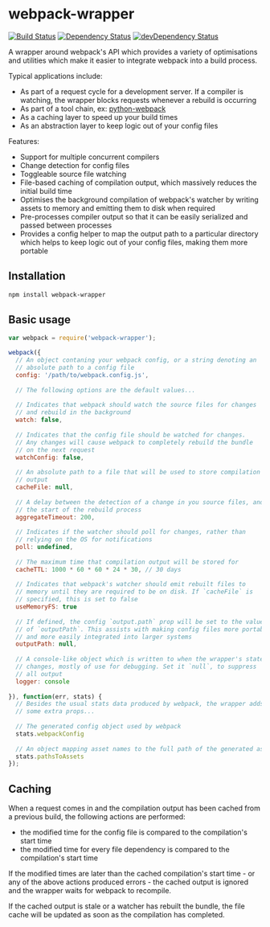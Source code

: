webpack-wrapper
===============

[![Build Status](https://travis-ci.org/markfinger/webpack-wrapper.svg?branch=master)](https://travis-ci.org/markfinger/webpack-wrapper)
[![Dependency Status](https://david-dm.org/markfinger/webpack-wrapper.svg)](https://david-dm.org/markfinger/webpack-wrapper)
[![devDependency Status](https://david-dm.org/markfinger/webpack-wrapper/dev-status.svg)](https://david-dm.org/markfinger/webpack-wrapper#info=devDependencies)

A wrapper around webpack's API which provides a variety of optimisations and utilities which 
make it easier to integrate webpack into a build process.

Typical applications include:
- As part of a request cycle for a development server. If a compiler is watching, the wrapper 
  blocks requests whenever a rebuild is occurring
- As part of a tool chain, ex: [python-webpack](https://github.com/markfinger/python-webpack)
- As a caching layer to speed up your build times
- As an abstraction layer to keep logic out of your config files

Features:
- Support for multiple concurrent compilers
- Change detection for config files
- Toggleable source file watching
- File-based caching of compilation output, which massively reduces the initial build time
- Optimises the background compilation of webpack's watcher by writing assets to memory and 
  emitting them to disk when required
- Pre-processes compiler output so that it can be easily serialized and passed between processes
- Provides a config helper to map the output path to a particular directory which helps to keep 
  logic out of your config files, making them more portable


Installation
------------

```bash
npm install webpack-wrapper
```

Basic usage
-----------

```javascript
var webpack = require('webpack-wrapper');

webpack({
  // An object contaning your webpack config, or a string denoting an 
  // absolute path to a config file
  config: '/path/to/webpack.config.js',
  
  // The following options are the default values...
  
  // Indicates that webpack should watch the source files for changes 
  // and rebuild in the background
  watch: false,
  
  // Indicates that the config file should be watched for changes. 
  // Any changes will cause webpack to completely rebuild the bundle
  // on the next request
  watchConfig: false,
  
  // An absolute path to a file that will be used to store compilation 
  // output
  cacheFile: null,
  
  // A delay between the detection of a change in you source files, and 
  // the start of the rebuild process
  aggregateTimeout: 200,
  
  // Indicates if the watcher should poll for changes, rather than 
  // relying on the OS for notifications
  poll: undefined,
  
  // The maximum time that compilation output will be stored for
  cacheTTL: 1000 * 60 * 60 * 24 * 30, // 30 days
  
  // Indicates that webpack's watcher should emit rebuilt files to 
  // memory until they are required to be on disk. If `cacheFile` is
  // specified, this is set to false
  useMemoryFS: true
  
  // If defined, the config `output.path` prop will be set to the value
  // of `outputPath`. This assists with making config files more portable
  // and more easily integrated into larger systems
  outputPath: null,
  
  // A console-like object which is written to when the wrapper's state
  // changes, mostly of use for debugging. Set it `null`, to suppress 
  // all output
  logger: console
  
}), function(err, stats) {
  // Besides the usual stats data produced by webpack, the wrapper adds 
  // some extra props...
  
  // The generated config object used by webpack
  stats.webpackConfig
  
  // An object mapping asset names to the full path of the generated asset
  stats.pathsToAssets
});
```

Caching
-------

When a request comes in and the compilation output has been cached from a previous build, the following 
actions are performed:
- the modified time for the config file is compared to the compilation's start time
- the modified time for every file dependency is compared to the compilation's start time

If the modified times are later than the cached compilation's start time - or any of the above actions 
produced errors - the cached output is ignored and the wrapper waits for webpack to recompile.

If the cached output is stale or a watcher has rebuilt the bundle, the file cache will be updated as soon 
as the compilation has completed.
